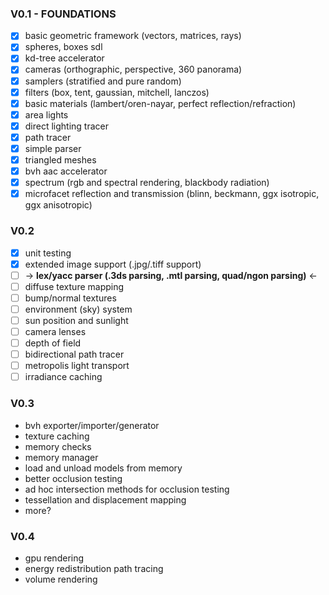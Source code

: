 ### V0.1 - FOUNDATIONS ###
- [x] basic geometric framework (vectors, matrices, rays)
- [x] spheres, boxes sdl
- [x] kd-tree accelerator
- [x] cameras (orthographic, perspective, 360 panorama)
- [x] samplers (stratified and pure random)
- [x] filters (box, tent, gaussian, mitchell, lanczos)
- [x] basic materials (lambert/oren-nayar, perfect reflection/refraction)
- [x] area lights
- [x] direct lighting tracer
- [x] path tracer
- [x] simple parser
- [x] triangled meshes
- [x] bvh aac accelerator
- [x] spectrum (rgb and spectral rendering, blackbody radiation)
- [x] microfacet reflection and transmission (blinn, beckmann, ggx isotropic, ggx anisotropic)

### V0.2 ###
- [x] unit testing
- [x] extended image support (.jpg/.tiff support)
- [ ] -> **lex/yacc parser (.3ds parsing, .mtl parsing, quad/ngon parsing)** <-
- [ ] diffuse texture mapping
- [ ] bump/normal textures
- [ ] environment (sky) system
- [ ] sun position and sunlight
- [ ] camera lenses
- [ ] depth of field
- [ ] bidirectional path tracer
- [ ] metropolis light transport
- [ ] irradiance caching

### V0.3 ###
- bvh exporter/importer/generator
- texture caching
- memory checks
- memory manager
- load and unload models from memory
- better occlusion testing
- ad hoc intersection methods for occlusion testing
- tessellation and displacement mapping
- more?

### V0.4 ###
- gpu rendering
- energy redistribution path tracing
- volume rendering
